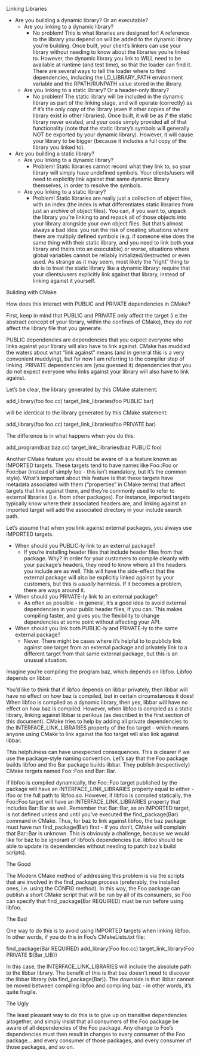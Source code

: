Linking Libraries

* Are you building a dynamic library? Or an executable?
    * Are you linking to a dynamic library?
        * No problem! This is what libraries are designed for! A reference to the library you depend on will be added to the dynamic library you’re building. Once built, your client’s linkers can use your library without needing to know about the libraries you’re linked to. However, the dynamic library you link to WILL need to be available at runtime (and test time), so that the loader can find it. There are several ways to tell the loader where to find dependencies, including the LD_LIBRARY_PATH environment variable and the RPATH/RUNPATH value stored in the library.
    * Are you linking to a static library? Or a header-only library?
        * No problem! The static library will be included in the dynamic library as part of the linking stage, and will operate (correctly) as if it’s the only copy of the library (even if other copies of the library exist in other libraries). Once built, it will be as if the static library never existed, and your code simply provided all of that functionality (note that the static library’s symbols will generally NOT be exported by your dynamic library). However, it will cause your library to be bigger (because it includes a full copy of the library you linked to).
* Are you building a static library?
    * Are you linking to a dynamic library?
        * Problem! Static libraries cannot record what they link to, so your library will simply have undefined symbols. Your clients/users will need to explicitly link against that same dynamic library themselves, in order to resolve the symbols.
    * Are you linking to a static library?
        * Problem! Static libraries are really just a collection of object files, with an index (the index is what differentiates static libraries from just an archive of object files). You can, if you want to, unpack the library you’re linking to and repack all of those objects into your library alongside your own object files. But that’s almost always a bad idea: you run the risk of creating situations where there are multiply defined symbols (e.g. if someone else does the same thing with their static library, and you need to link both your library and theirs into an executable) or worse, situations where global variables cannot be reliably initialized/destructed or even used. As strange as it may seem, most likely the “right” thing to do is to treat the static library like a dynamic library: require that your clients/users explicitly link against that library, instead of linking against it yourself.

Building with CMake

How does this interact with PUBLIC and PRIVATE dependencies in CMake?

First, keep in mind that PUBLIC and PRIVATE only affect the target (i.e.the abstract concept of your library, within the confines of CMake), they do *not* affect the library file that you generate.

PUBLIC dependencies are dependencies that you expect everyone who links against your library will also have to link against. CMake has muddied the waters about what “link against” means (and in general this is a very convenient muddying), but for now I am referring to the compiler step of linking. PRIVATE dependencies are (you guessed it) dependencies that you do not expect everyone who links against your library will also have to link against.

Let’s be clear, the library generated by this CMake statement:

add_library(foo foo.cc)
target_link_libraries(foo PUBLIC bar)

will be identical to the library generated by this CMake statement:

add_library(foo foo.cc)
target_link_libraries(foo PRIVATE bar)

The difference is in what happens when you do this:

add_program(baz baz.cc)
target_link_libraries(baz PUBLIC foo)

Another CMake feature you should be aware of is a feature known as IMPORTED targets. These targets tend to have names like Foo::Foo or Foo::bar (instead of simply foo - this isn’t mandatory, but it’s the common style). What’s important about this feature is that these targets have metadata associated with them (“properties” in CMake terms) that affect targets that link against them, and they’re commonly used to refer to external libraries (i.e. from other packages). For instance, imported targets typically know where their associated headers are, and linking against an imported target will add the associated directory in your include search path.

Let’s assume that when you link against external packages, you always use IMPORTED targets.

* When should you PUBLIC-ly link to an external package?
    * If you’re installing header files that include header files from that package. Why? In order for your customers to compile cleanly with your package’s headers, they need to know where all the headers you include are as well. This will have the side-effect that the external package will also be explicitly linked against by your customers, but this is _usually_ harmless. If it becomes a problem, there are ways around it.
* When should you PRIVATE-ly link to an external package?
    * As often as possible - in general, it’s a good idea to avoid external dependencies in your public header files, if you can. This makes compiling faster, and gives you the flexibility to change dependencies at some point without affecting your API.
* When should you link both PUBLIC-ly and PRIVATE-ly to the same external package?
    * Never. There might be cases where it’s helpful to to publicly link against one target from an external package and privately link to a different target from that same external package, but this is an unusual situation.

Imagine you’re compiling the program baz, which depends on libfoo. Libfoo depends on libbar.

You’d like to think that if libfoo depends on libbar privately, then libbar will have no effect on how baz is compiled, but in certain circumstances it does! When libfoo is compiled as a dynamic library, then yes, libbar will have no effect on how baz is compiled. However, when libfoo is compiled as a static library, linking against libbar is perilous (as described in the first section of this document). CMake tries to help by adding all private dependencies to the INTERFACE_LINK_LIBRARIES property of the foo target - which means anyone using CMake to link against the foo target will also link against libbar.

This helpfulness can have unexpected consequences. This is clearer if we use the package-style naming convention. Let’s say that the Foo package builds libfoo and the Bar package builds libbar. They publish (respectively) CMake targets named Foo::Foo and Bar::Bar.

If libfoo is compiled dynamically, the Foo::Foo target published by the package will have an INTERFACE_LINK_LIBRARIES property equal to either -lfoo or the full path to libfoo.so. However, if libfoo is compiled statically, the Foo::Foo target will have an INTERFACE_LINK_LIBRARIES property that includes Bar::Bar as well. Remember that Bar::Bar, as an IMPORTED target, is not defined unless and until you’ve executed the find_package(Bar) command in CMake. Thus, for baz to link against libfoo, the baz package must have run find_package(Bar) first - if you don’t, CMake will complain that Bar::Bar is unknown. This is obviously a challenge, because we would like for baz to be ignorant of libfoo’s dependencies (i.e. libfoo should be able to update its dependencies without needing to patch baz’s build scripts).

The Good

The Modern CMake method of addressing this problem is via the scripts that are involved in the find_package process (preferably, the installed ones, i.e. using the CONFIG method). In this way, the Foo package can publish a short CMake script that will be run by all of its consumers, so Foo can specify that find_package(Bar REQUIRED) must be run before using libfoo.

The Bad

One way to do this is to avoid using IMPORTED targets when linking libfoo. In other words, if you do this in Foo’s CMakeLists.txt file:

find_package(Bar REQUIRED)
add_library(Foo foo.cc)
target_link_library(Foo PRIVATE ${Bar_LIB})

In this case, the INTERFACE_LINK_LIBRARIES will include the absolute path to the libbar library. The benefit of this is that baz doesn’t need to discover the libbar library (via find_package(Bar)). The downside is that libbar cannot be moved between compiling libfoo and compiling baz - in other words, it’s quite fragile.

The Ugly

The least pleasant way to do this is to give up on transitive dependencies altogether, and simply insist that all consumers of the Foo package be aware of all dependencies of the Foo package. Any change to Foo’s dependencies must then result in changes to every consumer of the Foo package... and every consumer of those packages, and every consumer of those packages, and so on.
